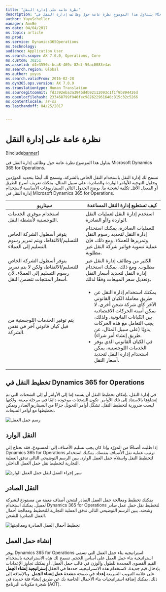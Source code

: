 ```yaml
---
title: "نظرة عامة على إدارة النقل"
description: "يتناول هذا الموضوع نظرة عامة حول وظائف إدارة النقل في Microsoft Dynamics 365 for Operations."
author: YuyuScheller
manager: AnnBe
ms.date: 04/04/2017
ms.topic: article
ms.prod: 
ms.service: Dynamics365Operations
ms.technology: 
audience: Application User
ms.search.scope: AX 7.0.0, Operations, Core
ms.custom: 30251
ms.assetid: d4e3550c-bca8-469c-82df-56ac0083e4ac
ms.search.region: Global
ms.author: yuyus
ms.search.validFrom: 2016-02-28
ms.dyn365.ops.version: AX 7.0.0
ms.translationtype: Human Translation
ms.sourcegitcommit: fd3392eba3a394bd4b92112093c1f1f9b894426d
ms.openlocfilehash: 233468799f040fec982622961640c815c32c5266
ms.contentlocale: ar-sa
ms.lasthandoff: 04/25/2017


---
```


# <a name="transportation-management-overview"></a>نظرة عامة على إدارة النقل

[!include[banner](../includes/banner.md)]


يتناول هذا الموضوع نظرة عامة حول وظائف إدارة النقل في Microsoft Dynamics 365 for Operations.

تسمح لك إدارة النقل باستخدام النقل الخاص بالشركة، وتسمح لك أيضًا بتحديد المورّدين وحلول التوجيه للأوامر الواردة والصادرة. على سبيل المثال، يمكنك تعريف أسرع الطرق أو المعدل الأقل تكلفة لشحنة ما. يوضح الجدول التالي السيناريوهات الأساسية لاستخدام إدارة النقل في Microsoft Dynamics 365 for Operations.

<table>
<colgroup>
<col width="50%" />
<col width="50%" />
</colgroup>
<thead>
<tr class="header">
<th>سيناريو</th>
<th>كيف تستطيع إدارة النقل المساعدة</th>
</tr>
</thead>
<tbody>
<tr class="odd">
<td>استخدام موفري الخدمات اللوجستية لأنشطة النقل.</td>
<td>استخدم إدارة النقل لعمليات النقل الواردة و/أو الصادرة.</td>
</tr>
<tr class="even">
<td>يتوفر أسطول الشركة الخاص للتسليم/الالتقاط، ويتم تمرير رسوم التسليم إلى العملاء.</td>
<td>للعمليات الصادرة، يمكنك استخدام إدارة النقل لتحديد رسوم النقل وتمريرها للعملاء. ومع ذلك، فإن عملية تسوية فواتير شركة النقل غير مطلوبة.</td>
</tr>
<tr class="odd">
<td>يتوفر أسطول الشركة الخاص للتسليم/الالتقاط، ولكن لا يتم تمرير رسوم التسليم إلى العملاء، لأن أسعار المنتجات تتضمن النقل.</td>
<td>الكثير من وظائف إدارة النقل غير مطلوب. ومع ذلك، يمكنك استخدام إدارة النقل لتحديد أسعار النقل وتعديل سعر المبيعات وفقًا لذلك.</td>
</tr>
<tr class="even">
<td>يتم توفير الخدمات اللوجستية من قبل كيان قانوني آخر في نفس الشركة.</td>
<td><ul>
<li>يمكنك استخدام إدارة النقل عن طريق معاملة الكيان القانوني الآخر كأي شركة شحن أخرى. لا يمكن أتمتة الحركات الاقتصادية بين الكيانات القانونية. ولذلك، يجب التعامل مع هذه الحركات يدويًا (على سبيل المثال، عن طريق إنشاء أمر شراء).</li>
<li>في الكيان القانوني الذي يوفر الخدمات اللوجستية، يمكن استخدام إدارة النقل لتحديد أسعار النقل.</li>
</ul></td>
</tr>
</tbody>
</table>

## <a name="planning-transportation-in-dynamics-365-for-operations"></a>تخطيط النقل في Dynamics 365 for Operations
في إدارة النقل، بإمكان تخطيط النقل أن يستند إما إلى الأوامر أو إلى الشحنات التي تم إنشاؤها بالاستناد إلى تلك الأوامر. تكون الشحنات موجودة دائمًا في مرحلة معينة، ولكنها ليست ضرورية لتخطيط النقل. تشكّل أوامر التحويل جزءًا من السيناريو الصادر ويمكن تخطيطها مع أوامر المبيعات. 

![رسم حمل العمل](./media/Load-drawing1-1024x477.jpg)

## <a name="inbound-transportation"></a>النقل الوارد
‏‫إذا طلبت أصنافًا من المورّد وإذا كان يجب تسليم الأصناف إلى المستودع، فقد تحتاج إلى ترتيب عملية نقل الأصناف بنفسك. يمكنك استخدام Dynamics 365 for Operations لتخطيط النقل واستلام حمل العمل الوارد.‬ يبين الرسم التوضيحي التالي تدفق العملية التجارية لتخطيط نقل حمل العمل الداخلي. 

![سير إجراء العمل لنقل حمل العمل الوارد](./media/Businessprocessflowforinboundloadtransportation.jpg)

## <a name="outbound-transportation"></a>النقل الصادر
يمكنك تخطيط ومعالجة حمل العمل الصادر لشحن أصناف معينة من مستودع للشركة لعميل. يمكنك استخدام Dynamics 365 for Operations لتخطيط نقل حمل عمل صادر وشحنه. يبين الرسم التوضيحي التالي تدفق العملية التجارية للتخطيط ومعالجة أحمال العمل الصادرة للشحن. 

![تخطيط أحمال العمل الصادرة ومعالجتها](./media/Planningandprocessingoutboundloads.jpg)

## <a name="load-building"></a>إنشاء حمل العمل
يوفر Dynamics 365 for Operations استراتيجية بناء حمل العمل التي تسمى استراتيجية بناء حمل العمل على أساس الحجم. تسمح لك هذه الاستراتيجية باستخدام القيم القصوى المحددة للطول والوزن في قالب حمل العمل، أو يمكنك تجاوز الإعدادات بإدخال قيم جديدة. لاستخدام هذه الاستراتيجية، حددها في الحقل **إستراتيجية إنشاء الحِمل‬** على علامة التبويب السريعة **إعداد** في صفحة **منضدة عمل إنشاء الحِمل‬**. وبالإضافة إلى ذلك، يمكنك إضافة استراتيجيات بناء الأحمال الخاصة بك عن طريق إنشاء فئة جديدة في شجرة مكونات البرنامج (AOT).




